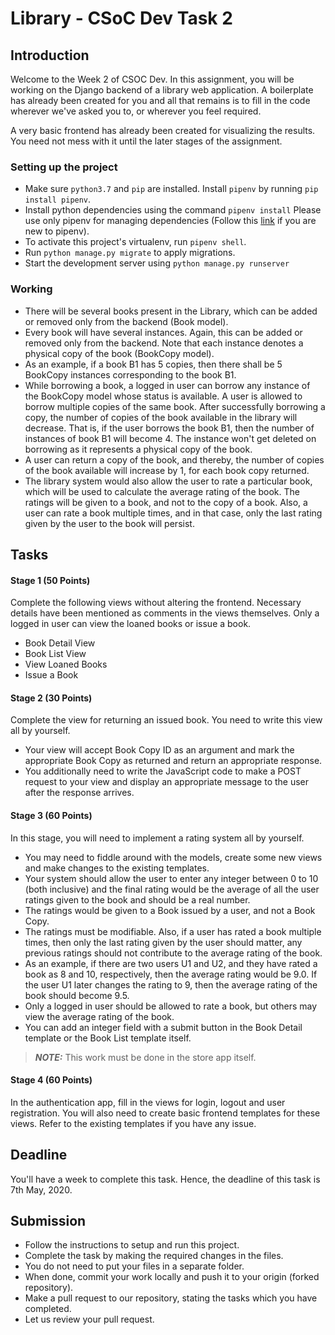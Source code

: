 # Library - CSoC Dev Task 2

## Introduction

Welcome to the Week 2 of CSOC Dev. In this assignment, you will be working on the Django backend of a library web application. A boilerplate has already been created for you and all that remains is to fill in the code wherever we've asked you to, or wherever you feel required.

A very basic frontend has already been created for visualizing the results. You need not mess with it until the later stages of the assignment.


### Setting up the project

- Make sure `python3.7` and `pip` are installed. Install `pipenv` by running `pip install pipenv`.
- Install python dependencies using the command `pipenv install` Please use only pipenv for managing dependencies (Follow this [link](https://realpython.com/pipenv-guide/) if you are new to pipenv).
- To activate this project's virtualenv, run `pipenv shell`.
- Run `python manage.py migrate` to apply migrations.
- Start the development server using `python manage.py runserver`

### Working
* There will be several books present in the Library, which can be added or removed only from the backend (Book model).
* Every book will have several instances. Again, this can be added or removed only from the backend. Note that each instance denotes a physical copy of the book (BookCopy model).
* As an example, if a book B1 has 5 copies, then there shall be 5 BookCopy instances corresponding to the book B1.
* While borrowing a book, a logged in user can borrow any instance of the BookCopy model whose status is available. A user is allowed to borrow multiple copies of the same book. After successfully borrowing a copy, the number of copies of the book available in the library will decrease. That is, if the user borrows the book B1, then the number of instances of book B1 will become 4. The instance won't get deleted on borrowing as it represents a physical copy of the book.
* A user can return a copy of the book, and thereby, the number of copies of the book available will increase by 1, for each book copy returned.
* The library system would also allow the user to rate a particular book, which will be used to calculate the average rating of the book. The ratings will be given to a book, and not to the copy of a book. Also, a user can rate a book multiple times, and in that case, only the last rating given by the user to the book will persist.


## Tasks
#### Stage 1 (50 Points)
Complete the following views without altering the frontend. Necessary details have been mentioned as comments in the views themselves. Only a logged in user can view the loaned books or issue a book.

* Book Detail View
* Book List View
* View Loaned Books
* Issue a Book

#### Stage 2 (30 Points)
Complete the view for returning an issued book. You need to write this view all by yourself.
* Your view will accept Book Copy ID as an argument and mark the appropriate Book Copy as returned and return an appropriate response.
* You additionally need to write the JavaScript code to make a POST request to your view and display an appropriate message to the user after the response arrives.

#### Stage 3 (60 Points)
In this stage, you will need to implement a rating system all by yourself.
* You may need to fiddle around with the models, create some new views and make changes to the existing templates.
* Your system should allow the user to enter any integer between 0 to 10 (both inclusive) and the final rating would be the average of all the user ratings given to the book and should be a real number.
* The ratings would be given to a Book issued by a user, and not a Book Copy.
* The ratings must be modifiable. Also, if a user has rated a book multiple times, then only the last rating given by the user should matter, any previous ratings should not contribute to the average rating of the book.
* As an example, if there are two users U1 and U2, and they have rated a book as 8 and 10, respectively, then the average rating would be 9.0. If the user U1 later changes the rating to 9, then the average rating of the book should become 9.5.
* Only a logged in user should be allowed to rate a book, but others may view the average rating of the book.
* You can add an integer field with a submit button in the Book Detail template or the Book List template itself.
> **_NOTE:_**  This work must be done in the store app itself.

#### Stage 4 (60 Points)
In the authentication app, fill in the views for login, logout and user registration. You will also need to create basic frontend templates for these views. Refer to the existing templates if you have any issue.

## Deadline
You'll have a week to complete this task. Hence, the deadline of this task is 7th May, 2020.

## Submission
* Follow the instructions to setup and run this project.
* Complete the task by making the required changes in the files.
* You do not need to put your files in a separate folder.
* When done, commit your work locally and push it to your origin (forked repository).
* Make a pull request to our repository, stating the tasks which you have completed.
* Let us review your pull request.

